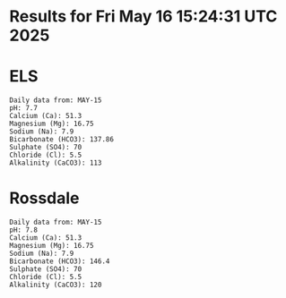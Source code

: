 # Results for Fri May 16 15:24:31 UTC 2025
# ELS
```
Daily data from: MAY-15
pH: 7.7
Calcium (Ca): 51.3
Magnesium (Mg): 16.75
Sodium (Na): 7.9
Bicarbonate (HCO3): 137.86
Sulphate (SO4): 70
Chloride (Cl): 5.5
Alkalinity (CaCO3): 113
```
# Rossdale
```
Daily data from: MAY-15
pH: 7.8
Calcium (Ca): 51.3
Magnesium (Mg): 16.75
Sodium (Na): 7.9
Bicarbonate (HCO3): 146.4
Sulphate (SO4): 70
Chloride (Cl): 5.5
Alkalinity (CaCO3): 120
```
